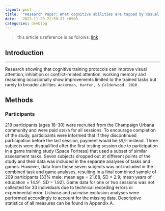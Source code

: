 ```yaml
---
layout: post
title:  "Research Paper: What cognitive abilities are tapped by casual video games?"
date:   2022-11-29 22:50:22 +0900
categories: devblog
---
```


> this article's reference is as follows: [link](https://www.ncbi.nlm.nih.gov/pmc/articles/PMC3679476/)

## Introduction

---

Research showing that cognitive training protocols can improve visual attention, inhibition or conflict-related attention, working memory and reasoning occasionally show improvements limited to the trained tasks but rarely to broader abilities. `Ackerman, Kanfer, & Calderwood, 2010`

## Methods

### Participants

219 participants (ages 18–30) were recruited from the Champaign Urbana community and were paid `$10/h` for all sessions. To encourage completion of the study, participants were informed that if they discontinued participation before the last session, payment would be `$5/h` instead. Three subjects were disqualified after the first testing session due to participation in a game training study (Space Fortress) that used a subset of similar assessment tasks. Seven subjects dropped out at different points of the study and their data was included in the separate analyses of tasks and games. However, data from these seven subjects was not included in the combined task and game analyses, resulting in a final combined sample of 209 participants (33% male; mean age = 21.68, SD = 2.9; mean years of education = 14.91, SD = 1.92). Game data for one or two sessions was not collected for 33 individuals due to technical recording errors or experimental error. Listwise and pairwise exclusion analyses were performed accordingly to account for the missing data. Descriptive statistics of all measures can be found in Appendix A.
